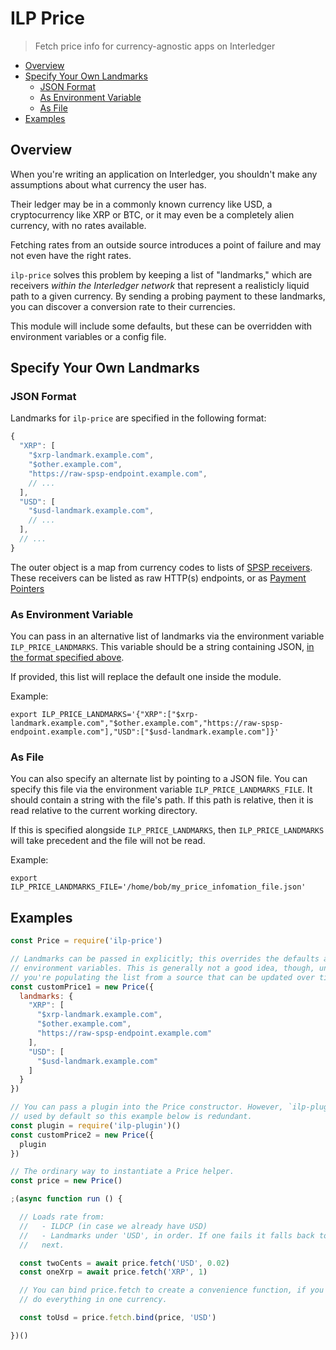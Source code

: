 # ILP Price
> Fetch price info for currency-agnostic apps on Interledger

- [Overview](#overview)
- [Specify Your Own Landmarks](#specify-your-own-landmarks)
  - [JSON Format](#json-format)
  - [As Environment Variable](#environment-variable)
  - [As File](#file)
- [Examples](#examples)

## Overview

When you're writing an application on Interledger, you shouldn't make any
assumptions about what currency the user has.

Their ledger may be in a commonly known currency like USD, a cryptocurrency
like XRP or BTC, or it may even be a completely alien currency, with no rates
available.

Fetching rates from an outside source introduces a point of failure and may not
even have the right rates.

`ilp-price` solves this problem by keeping a list of "landmarks," which are
receivers _within the Interledger network_ that represent a realisticly liquid
path to a given currency. By sending a probing payment to these landmarks, you
can discover a conversion rate to their currencies.

This module will include some defaults, but these can be overridden with
environment variables or a config file.

## Specify Your Own Landmarks

### JSON Format

Landmarks for `ilp-price` are specified in the following format:

```js
{
  "XRP": [
    "$xrp-landmark.example.com",
    "$other.example.com",
    "https://raw-spsp-endpoint.example.com",
    // ...
  ],
  "USD": [
    "$usd-landmark.example.com",
    // ...
  ],
  // ...
}
```

The outer object is a map from currency codes to lists of [SPSP
receivers](https://github.com/interledger/rfcs/blob/master/0009-simple-payment-setup-protocol/0009-simple-payment-setup-protocol.md).
These receivers can be listed as raw HTTP(s) endpoints, or as [Payment
Pointers](https://github.com/interledger/rfcs/blob/master/0026-payment-pointers/0026-payment-pointers.md)

### As Environment Variable

You can pass in an alternative list of landmarks via the environment variable
`ILP_PRICE_LANDMARKS`. This variable should be a string containing JSON, [in the
format specified above](#json-format).

If provided, this list will replace the default one inside the module.

Example:

```
export ILP_PRICE_LANDMARKS='{"XRP":["$xrp-landmark.example.com","$other.example.com","https://raw-spsp-endpoint.example.com"],"USD":["$usd-landmark.example.com"]}'
```

### As File

You can also specify an alternate list by pointing to a JSON file. You can
specify this file via the environment variable `ILP_PRICE_LANDMARKS_FILE`.  It
should contain a string with the file's path. If this path is relative, then it
is read relative to the current working directory.

If this is specified alongside `ILP_PRICE_LANDMARKS`, then
`ILP_PRICE_LANDMARKS` will take precedent and the file will not be read.

Example:

```
export ILP_PRICE_LANDMARKS_FILE='/home/bob/my_price_infomation_file.json'
```

## Examples

```js
const Price = require('ilp-price')

// Landmarks can be passed in explicitly; this overrides the defaults and all
// environment variables. This is generally not a good idea, though, unless
// you're populating the list from a source that can be updated over time.
const customPrice1 = new Price({
  landmarks: {
    "XRP": [
      "$xrp-landmark.example.com",
      "$other.example.com",
      "https://raw-spsp-endpoint.example.com"
    ],
    "USD": [
      "$usd-landmark.example.com"
    ]
  }
})

// You can pass a plugin into the Price constructor. However, `ilp-plugin` is
// used by default so this example below is redundant.
const plugin = require('ilp-plugin')()
const customPrice2 = new Price({
  plugin
})

// The ordinary way to instantiate a Price helper.
const price = new Price()

;(async function run () {

  // Loads rate from:
  //   - ILDCP (in case we already have USD)
  //   - Landmarks under 'USD', in order. If one fails it falls back to the
  //   next.

  const twoCents = await price.fetch('USD', 0.02)
  const oneXrp = await price.fetch('XRP', 1)

  // You can bind price.fetch to create a convenience function, if you plan to
  // do everything in one currency.

  const toUsd = price.fetch.bind(price, 'USD')

})()
```
